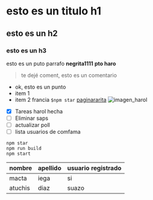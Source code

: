 # esto es un titulo h1
## esto es un h2
### esto es un h3
esto es un puto parrafo
**negrita1111** **pto haro**
>te dejé coment, esto es un comentario 
- ok, esto es un punto
- item 1
- item 2 francia
`$npm star`
[paginararita](https://www.google.com/?hl=es)
![imagen_harol](https://placeimg.com/640/480/any)
- [x] Tareas harol hecha
- [ ] Eliminar saps
- [ ] actualizar poll
- [ ] lista usuarios de comfama
``` 
npm star
npm run build
npm start
 ```
 |nombre|apellido|usuario registrado
 |--------|--------|------
 |macta|iega|si
 |atuchis|diaz|suazo
 
 



